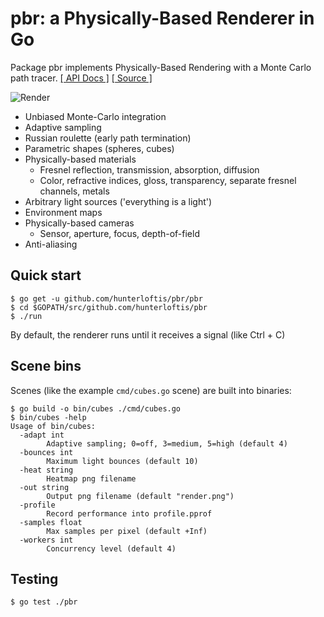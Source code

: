 # pbr: a Physically-Based Renderer in Go

Package pbr implements Physically-Based Rendering with a Monte Carlo path tracer.
[[ API Docs ]](https://godoc.org/github.com/hunterloftis/pbr/pbr)
[[ Source ]](https://github.com/hunterloftis/pbr)

![Render](https://user-images.githubusercontent.com/364501/27945162-6dd1715e-62b9-11e7-9a2c-4fa7787c773b.png)

- Unbiased Monte-Carlo integration
- Adaptive sampling
- Russian roulette (early path termination)
- Parametric shapes (spheres, cubes)
- Physically-based materials
  - Fresnel reflection, transmission, absorption, diffusion
  - Color, refractive indices, gloss, transparency, separate fresnel channels, metals
- Arbitrary light sources ('everything is a light')
- Environment maps
- Physically-based cameras
  - Sensor, aperture, focus, depth-of-field
- Anti-aliasing

## Quick start

```
$ go get -u github.com/hunterloftis/pbr/pbr
$ cd $GOPATH/src/github.com/hunterloftis/pbr
$ ./run
```

By default, the renderer runs until it receives a signal (like Ctrl + C)

## Scene bins

Scenes (like the example `cmd/cubes.go` scene) are built into binaries:

```
$ go build -o bin/cubes ./cmd/cubes.go
$ bin/cubes -help
Usage of bin/cubes:
  -adapt int
    	Adaptive sampling; 0=off, 3=medium, 5=high (default 4)
  -bounces int
    	Maximum light bounces (default 10)
  -heat string
    	Heatmap png filename
  -out string
    	Output png filename (default "render.png")
  -profile
    	Record performance into profile.pprof
  -samples float
    	Max samples per pixel (default +Inf)
  -workers int
    	Concurrency level (default 4)
```

## Testing

```
$ go test ./pbr
```